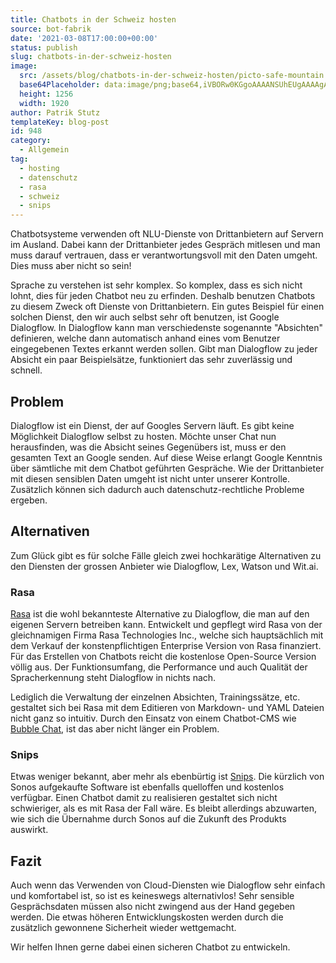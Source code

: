 ```yaml
---
title: Chatbots in der Schweiz hosten
source: bot-fabrik
date: '2021-03-08T17:00:00+00:00'
status: publish
slug: chatbots-in-der-schweiz-hosten
image:
  src: /assets/blog/chatbots-in-der-schweiz-hosten/picto-safe-mountain.png
  base64Placeholder: data:image/png;base64,iVBORw0KGgoAAAANSUhEUgAAAAgAAAAFCAIAAAD38zoCAAAACXBIWXMAAAsTAAALEwEAmpwYAAAAYElEQVR4nGNgAIP///+fY+D9B+FAherrGRgYPpY03m7u9mBQ+XDpEkwCTN5hYDnBILSHXeOKXwzEAJDoDQaGpwwMZxgYbjMwXGRgmMrADNV0AcyfzMCwjYHhJAPDPLAoACVDHuCRTn0JAAAAAElFTkSuQmCC
  height: 1256
  width: 1920
author: Patrik Stutz
templateKey: blog-post
id: 948
category:
  - Allgemein
tag:
  - hosting
  - datenschutz
  - rasa
  - schweiz
  - snips
---
```


Chatbotsysteme verwenden oft NLU-Dienste von Drittanbietern auf Servern im Ausland. Dabei kann der Drittanbieter jedes Gespräch mitlesen und man muss darauf vertrauen, dass er verantwortungsvoll mit den Daten umgeht. Dies muss aber nicht so sein!

Sprache zu verstehen ist sehr komplex. So komplex, dass es sich nicht lohnt, dies für jeden Chatbot neu zu erfinden. Deshalb benutzen Chatbots zu diesem Zweck oft Dienste von Drittanbietern.
Ein gutes Beispiel für einen solchen Dienst, den wir auch selbst sehr oft benutzen, ist Google Dialogflow. In Dialogflow kann man verschiedenste sogenannte "Absichten" definieren, welche dann automatisch anhand eines vom Benutzer eingegebenen Textes erkannt werden sollen. Gibt man Dialogflow zu jeder Absicht ein paar Beispielsätze, funktioniert das sehr zuverlässig und schnell.

## Problem

Dialogflow ist ein Dienst, der auf Googles Servern läuft. Es gibt keine Möglichkeit Dialogflow selbst zu hosten. Möchte unser Chat nun herausfinden, was die Absicht seines Gegenübers ist, muss er den gesamten Text an Google senden. Auf diese Weise erlangt Google Kenntnis über sämtliche mit dem Chatbot geführten Gespräche. Wie der Drittanbieter mit diesen sensiblen Daten umgeht ist nicht unter unserer Kontrolle. Zusätzlich können sich dadurch auch datenschutz-rechtliche Probleme ergeben.

## Alternativen

Zum Glück gibt es für solche Fälle gleich zwei hochkarätige Alternativen zu den Diensten der grossen Anbieter wie Dialogflow, Lex, Watson und Wit.ai.

### Rasa

[Rasa](https://rasa.com/) ist die wohl bekannteste Alternative zu Dialogflow, die man auf den eigenen Servern betreiben kann. Entwickelt und gepflegt wird Rasa von der gleichnamigen Firma Rasa Technologies Inc., welche sich hauptsächlich mit dem Verkauf der konstenpflichtigen Enterprise Version von Rasa finanziert. Für das Erstellen von Chatbots reicht die kostenlose Open-Source Version völlig aus. Der Funktionsumfang, die Performance und auch Qualität der Spracherkennung steht Dialogflow in nichts nach.

Lediglich die Verwaltung der einzelnen Absichten, Trainingssätze, etc. gestaltet sich bei Rasa mit dem Editieren von Markdown- und YAML Dateien nicht ganz so intuitiv.
Durch den Einsatz von einem Chatbot-CMS wie [Bubble Chat](https://bubble-chat.ch), ist das aber nicht länger ein Problem.

### Snips

Etwas weniger bekannt, aber mehr als ebenbürtig ist [Snips](https://snips.ai/). Die kürzlich von Sonos aufgekaufte Software ist ebenfalls quelloffen und kostenlos verfügbar. Einen Chatbot damit zu realisieren gestaltet sich nicht schwieriger, als es mit Rasa der Fall wäre. Es bleibt allerdings abzuwarten, wie sich die Übernahme durch Sonos auf die Zukunft des Produkts auswirkt.

## Fazit

Auch wenn das Verwenden von Cloud-Diensten wie Dialogflow sehr einfach und komfortabel ist, so ist es keineswegs alternativlos!
Sehr sensible Gesprächsdaten müssen also nicht zwingend aus der Hand gegeben werden. Die etwas höheren Entwicklungskosten werden durch die zusätzlich gewonnene Sicherheit wieder wettgemacht.

Wir helfen Ihnen gerne dabei einen sicheren Chatbot zu entwickeln.
